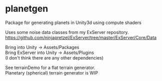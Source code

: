 # planetgen
Package for generating planets in Unity3d using compute shaders  

Uses some noise data classes from my ExServer repository.  
https://github.com/ninjapretzel/ExServer/tree/master/ExServer/Core/Data

Bring into Unity			-> Assets/Packages  
Bring ExServer into Unity	-> Assets/Plugins  
(I don't think there are any other dependencies)  

See terrainDemo for a flat terrain generator.  
Planetary (spherical) terrain generator is WIP 